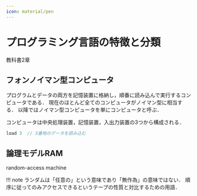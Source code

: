 ```yaml
---
icon: material/pen
---
```


# プログラミング言語の特徴と分類
<span class="md-tag">教科書2章</span>

## フォンノイマン型コンピュータ

プログラムとデータの両方を記憶装置に格納し，順番に読み込んで実行するコンピュータである．
現在のほとんど全てのコンピュータがノイマン型に相当する．
以降ではノイマン型コンピュータを単にコンピュータと呼ぶ．

コンピュータは中央処理装置，記憶装置，入出力装置の3つから構成される．


```java
load 3  // 3番地のデータを読み込む
```

## 論理モデルRAM
random-access machine

!!! note
    ランダムは「任意の」という意味であり「無作為」の意味ではない．
    順序に従ってのみアクセスできるというテープの性質と対比するための用語．

